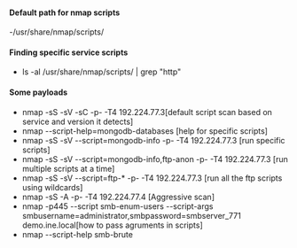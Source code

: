 #### Default path for nmap scripts
-/usr/share/nmap/scripts/
#### Finding specific service scripts
- ls -al /usr/share/nmap/scripts/ | grep "http"
#### Some payloads
- nmap -sS -sV -sC -p- -T4 192.224.77.3[default script scan based on service and version it detects]
- nmap --script-help=mongodb-databases [help for specific scripts]
- nmap -sS -sV --script=mongodb-info -p- -T4 192.224.77.3 [run specific scripts]
- nmap -sS -sV --script=mongodb-info,ftp-anon -p- -T4 192.224.77.3 [run multiple scripts at a time]
- nmap -sS -sV --script=ftp-* -p- -T4 192.224.77.3 [run all the ftp scripts using wildcards]
- nmap -sS -A -p- -T4 192.224.77.4 [Aggressive scan]
- nmap -p445 --script smb-enum-users --script-args smbusername=administrator,smbpassword=smbserver_771 demo.ine.local[how to pass agruments in scripts]
- nmap --script-help smb-brute




